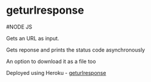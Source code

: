 # geturlresponse

#NODE JS 

Gets an URL as input.

Gets reponse and prints the status code asynchronously

An option to download it as a file too

Deployed using Heroku - <a href="https://get-url-response.herokuapp.com">geturlresponse</a>

